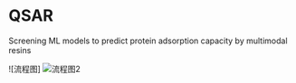 # QSAR
Screening ML models to predict protein adsorption capacity by multimodal resins

![流程图] ![流程图2](https://github.com/Devin1997-sys/QSAR/assets/95083643/c4f60d34-fbac-4025-bc0e-b795ea68ae09)


